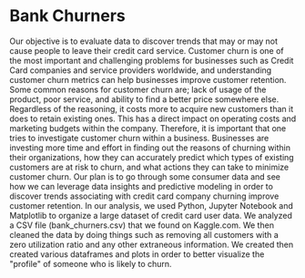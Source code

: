 # Bank Churners
  Our objective is to evaluate data to discover trends that may or may not cause people to leave their credit card service. Customer churn is one of the most important and challenging problems for businesses such as Credit Card companies and service providers worldwide, and understanding customer churn metrics can help businesses improve customer retention. Some common reasons for customer churn are; lack of usage of the product, poor service, and ability to find a better price somewhere else. Regardless of the reasoning, it costs more to acquire new customers than it does to retain existing ones. This has a direct impact on operating costs and marketing budgets within the company. Therefore, it is important that one tries to investigate customer churn within a business. Businesses are investing more time and effort in finding out the reasons of churning within their organizations, how they can accurately predict which types of existing customers are at risk to churn, and what actions they can take to minimize  customer churn. Our plan is to go through some consumer data and see how we can leverage data insights and predictive modeling in order to discover trends associating with credit card company churning improve customer retention. 
   In our analysis, we used Python, Jupyter Notebook and Matplotlib to organize a large dataset of credit card user data. We analyzed a CSV file (bank_churners.csv) that we found on Kaggle.com. We then cleaned the data by doing things such as removing all customers with a zero utilization ratio and any other extraneous information. We created then created various dataframes and plots in order to better visualize the "profile" of someone who is likely to churn.

